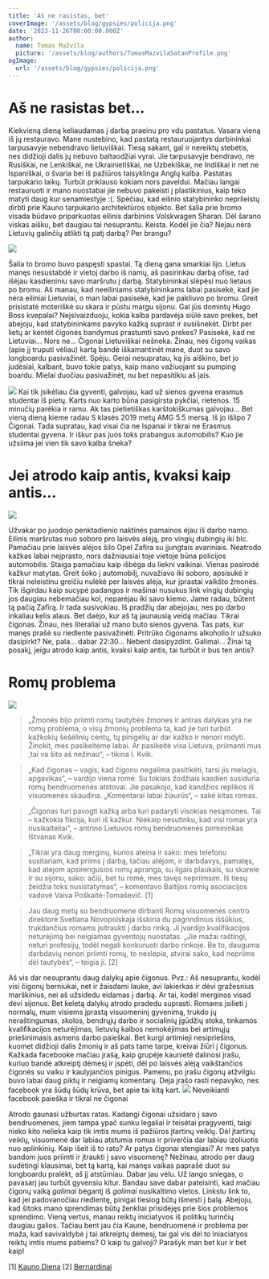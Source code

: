 ```yaml
---
title: 'Aš ne rasistas, bet'
coverImage: '/assets/blog/gypsies/policija.png'
date: '2023-11-26T00:00:00.000Z'
author:
  name: Tomas Mažvila
  picture: '/assets/blog/authors/TomasMazvilaSatanProfile.png'
ogImage:
  url: '/assets/blog/gypsies/policija.png'
---
```


# Aš ne rasistas bet...

Kiekvieną dieną keliaudamas į darbą praeinu pro vdu pastatus. Vasara vieną iš jų restauravo. Mane nustebino, kad pastatą restauruojantys darbininkai tarpusavyje nebendravo lietuviškai. Tiesą sakant, gal ir nereiktų stebėtis, nes didžioji dalis jų nebuvo baltaodžiai vyrai. Jie tarpusavyje bendravo, ne Rusiškai, ne Lenkiškai, ne Ukrainietiškai, ne Uzbekiškai, ne Indiškai ir net ne Ispaniškai, o švaria bei iš pažiūros taisyklinga Anglų kalba. Pastatas tarpukario laikų. Turbūt priklauso kokiam nors paveldui. Mačiau langai restauruoti ir mano nuostabai jie nebuvo pakeisti į plastikinius, kaip teko matyti daug kur senamiestyje :(. Spėčiau, kad eilinio statybininko neprileistų dirbti prie Kauno tarpukario architektūros objekto. Bet šalia prie bromo visada būdavo priparkuotas eilinis darbinins Volskwagen Sharan. Dėl šarano viskas aišku, bet daugiau tai nesuprantu. Keista. Kodėl jie čia? Nejau nėra Lietuvių galinčių atlikti tą patį darbą? Per brangu?

![](/assets/blog/gypsies/bromas.png)

Šalia to bromo buvo paspęsti spastai. Tą dieną gana smarkiai lijo. Lietus manęs nesustabdė ir vietoj darbo iš namų, aš pasirinkau darbą ofise, tad išėjau kasdieniniu savo maršrutu į darbą. Statybininkai slėpėsi nuo lietaus po bromu. Aš manau, kad neeiliniams statybininkams labai pasisekė, kad jie nėra eiliniai Lietuviai, o man labai pasisekė, kad jie pakliuvo po bromu. Greit prisistatė moteriškė su skara ir pūstu margu sijonu. Gal jūs domintų Hugo Boss kvepalai? Neįsivaizduoju, kokia kalba pardavėja siūlė savo prekes, bet abejoju, kad statybininkams pavyko kažką suprast ir susišnekėt. Dirbt per lietų ar kentėt čigonės bandymus prastumti savo prekes? Pasisekė, kad ne Lietuviai... Nors ne... Čigonai Lietuviškai nešneka. Žinau, nes čigonų vaikas (apie jį truputi vėliau) kartą bandė iškamantinėt mane, duot su savo longboardu pasivažinėt. Spėju. Gerai nesupratau, ką jis aiškino, bet jo judėsiai, kalbant, buvo tokie patys, kaip mano važiuojant su pumping boardu. Mielai duočiau pasivažinėt, nu bet nepasitikiu aš jais.

![](/assets/blog/gypsies/mersas.png)
Kai tik įsikėliau čia gyventi, galvojau, kad už sienos gyvena erasmus studentai iš pietų. Karts nuo karto būna pasigirsta pykčiai, rietenos. 15 minučių parėkia ir ramu. Ak tas pietietiškas karštokiškumas galvojau... Bet vieną dieną kieme radau S klasės 2019 metų AMG 5.5 mersą. Iš jo išlipo 7 Čigonai. Tada supratau, kad visai čia ne Ispanai ir tikrai ne Erasmus studentai gyvena. Ir iškur pas juos toks prabangus automobilis? Kuo jie užsiima jei vien tik savo kalba šneka?

# Jei atrodo kaip antis, kvaksi kaip antis...
![](/assets/blog/gypsies/policija.png)

Užvakar po juodojo penktadienio naktinės pamainos ėjau iš darbo namo. Eilinis maršrutas nuo soboro pro laisvės alėją, pro vingių dubingių iki blc. Pamačiau prie laisvės alėjos šilo Opel Zafira su įjungtais avariniais. Neatrodo kažkas labai neįprasto, nors dažniausiai toje vietoje būna policijos automobilis. Staiga pamačiau kaip išbėga du liekni vaikinai. Vienas pasirodė kažkur matytas.
Greit šoko į automobilį, nuvažiavo iki soboro, apsisukė ir tikrai neleistinu greičiu nulėkė per laisvės alėja, kur įprastai vaikšto žmonės. Tik išgirdau kaip sucypė padangos ir mašinai nusukus link vingių dubingių jos daugiau nebemačiau kol, neparėjau iki savo kiemo. Jame radau, būtent tą pačią Zafirą. Ir tada susivokiau. Iš pradžių dar abejojau, nes po darbo inkaliau kelis alaus. Bet daėjo, kur aš tą jaunausią veidą mačiau. Tikrai čigonas. Žinau, nes literaliai už mano buto sienos gyvena. Tas pats, kur manęs prašė su riedlente pasivažinėti.
Pritrūko čigonams alkoholio ir užsuko dasipirkt? Ne, pala... dabar 22:30... Nebent dasipyzdint. Galimai... Žinai tą posakį, jeigu atrodo kaip antis, kvaksi kaip antis, tai turbūt ir bus ten antis?

# Romų problema

![](/assets/blog/gypsies/snatch.png)
> „Žmonės bijo priimti romų tautybės žmones ir antras dalykas yra ne 
romų problema, o visų žmonių problema ta, kad jie turi turbūt kažkokių šešėlinių centų, tų pinigėlių ar dar kažko ir nenori rodyti. Žinokit, mes pasikeitėme labai. Ar pasikeitė visa Lietuva, priimanti mus ,tai va šito aš nežinau“, – tikina I. Kvik.

> „Kad čigonas – vagis, kad čigonu negalima pasitikėti, tarsi jis melagis, apgavikas“, – vardijo viena romė.
> Su tokiais žodžiais kasdien susiduria romų bendruomenės atstovai. Jie pasakojo, kad kandžios replikos iš visuomenės skaudina.
> „Komentarai labai žiaurūs“, – sakė kitas romas.

> „Čigonas turi pavogti kažką arba turi padaryti visokias nesąmones. Tai – kažkokia fikcija, kuri iš kažkur. Niekaip nesutinku, kad visi romai yra nusikaltėliai“, – antrino Lietuvos romų bendruomenės pirmininkas Ištvanas Kvik.

> „Tikrai yra daug merginų, kurios ateina ir sako: mes telefonu susitariam, kad priims į darbą, tačiau atėjom, ir darbdavys, pamatęs, kad atėjom apsirengusios romų apranga, su ilgais plaukais, su skarele ir su sijonu, sako: ačiū, bet tu romė, mes tavęs nepriimsim. Iš tiesų žeidžia toks nusistatymas“, – komentavo Baltijos romių asociacijos vadovė Vaiva Poškaitė-Tomaševič. \[1\]

> Jau daug metų su bendruomene dirbanti Romų visuomenės centro direktorė Svetlana Novopolskaja išskiria du pagrindinius iššūkius, trukdančius romams įsitraukti į darbo rinką. Ji įvardijo kvalifikacijos neturėjimą bei neigiamas gyventojų nuostatas. „Jie mažai raštingi, neturi profesijų, todėl negali konkuruoti darbo rinkoje. Be to, dauguma darbdavių nenori priimti romų, to neslepia, atvirai sako, kad nepriims dėl tautybės“, – teigia ji. \[2\]

Aš vis dar nesuprantu daug dalykų apie čigonus. Pvz.: Aš nesuprantu, kodėl visi čigonų berniukai, net ir žaisdami lauke, avi lakierkas ir dėvi gražesnius marškinius, nei aš užsidedu eidamas į darbą. Ar tai, kodėl merginos visad dėvi sijonus. Bet keletą dalykų atrodo pradedu suprasti. Romams įsilieti į normalų, mum visiems įprastą visuomeninį gyvenimą, trukdo jų neraštingumas, skolos, bendrųjų darbo ir socialinių įgūdžių stoka, tinkamos kvalifikacijos neturėjimas, lietuvių kalbos nemokėjimas bei artimųjų priešinimasis asmens darbo paieškai. Bet kurgi artimieji nesipriešins, kuomet didžioji dalis žmonių ir aš pats tame tarpe, kreivai žiūri į čigonus. Kažkada facebooke mačiau įrašą, kaip grupėje kaunietė dalinosi įrašu, kuriuo bandė atkreiptį dėmesį ir įspėti, dėl po laisvės alėją vaikštančios čigonės su vaiku ir kaulyjančios pinigus. Pamenu, po įrašu čigonų atžvilgiu buvo labai daug piktų ir neigiamų komentarų. Deja įrašo rasti nepavyko, nes facebook yra šūdų šūdų krūva, bet apie tai kitą kart.
![](/assets/blog/gypsies/fb.png)
Neveikianti facebook paieška ir tikrai ne čigonai

Atrodo gaunasi užburtas ratas. Kadangi čigonai užsidaro į savo bendruomenes, jiem tampa ypač sunku legaliai ir teisėtai pragyventi, taigi nieko kito nelieka kaip tik imtis mums iš pažiūros įtartinų veiklų. Dėl įtartinų veiklų, visuomenė dar labiau atstumia romus ir priverčia dar labiau izoliuotis nuo aplinkinių. Kaip išeit iš to rato? Ar patys čigonai stengiasi? Ar mes patys bandom juos priimti ir įtraukti į savo visuomenę?
Nežinau, atrodo per daug sudėtingi klausimai, bet tą kartą, kai manęs vaikas paprašė duot su longboardu pralėkt, aš jį atstūmiau. Dabar jau vėlu. Už lango sniegas, o pavasarį jau turbūt gyvensiu kitur. Bandau save dabar pateisinti, kad mačiau čigonų vaiką _galimai_ bėgantį iš _galimai_ nusikaltimo vietos. Linkstu link to, kad jei padovanočiau riedlentę, pinigai tiesiog būtų išmesti į balą. Abejoju, kad šitoks mano sprendimas būtų ženkliai prisidėjęs prie šios problemos sprendimo. Vieną vertus, manau reiktų iniciatyvos iš politikų turinčių daugiau galios. Tačiau bent jau čia Kaune, bendruomenė ir problema per maža, kad savivaldybė į tai atkreiptų dėmesį, tai gal vis dėl to iniaciatyos reiktų imtis mums patiems? O kaip tu galvoji? Parašyk man bet kur ir bet kaip!

\[1\] [Kauno Diena](https://m.kauno.diena.lt/naujienos/lietuva/salies-pulsas/romu-bendruomenes-kasdienybe-diskriminacija-skaudzios-replikos-kaimynu-nepasitenkinimas-1043428)
\[2] [Bernardinai](https://www.bernardinai.lt/2019-09-12-romu-nedarba-lemia-ne-kilme-bet-socialines-aplinkybes/)